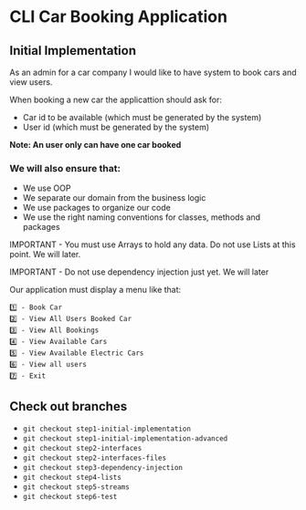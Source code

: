 # CLI Car Booking Application

## Initial Implementation

As an admin for a car company I would like to have system to book cars and view users.

When booking a new car the applicattion should ask for:
* Car id to be available (which must be generated by the system)
* User id (which must be generated by the system)

**Note: An user only can have one car booked**

### We will also ensure that:
* We use OOP
* We separate our domain from the business logic
* We use packages to organize our code
* We use the right naming conventions for classes, methods and packages

IMPORTANT - You must use Arrays to hold any data. Do not use Lists at this point. We will later.

IMPORTANT - Do not use dependency injection just yet. We will later

Our application must display a menu like that:

```
1️⃣ - Book Car
2️⃣ - View All Users Booked Car
3️⃣ - View All Bookings
4️⃣ - View Available Cars
5️⃣ - View Available Electric Cars
6️⃣ - View all users
7️⃣ - Exit
```

## Check out branches
- `git checkout step1-initial-implementation`
- `git checkout step1-initial-implementation-advanced`
- `git checkout step2-interfaces`
- `git checkout step2-interfaces-files`
- `git checkout step3-dependency-injection`
- `git checkout step4-lists`
- `git checkout step5-streams`
- `git checkout step6-test`